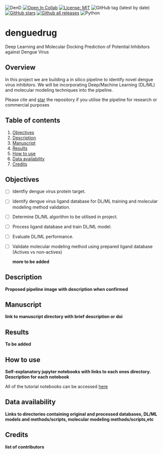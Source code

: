 ![DenD](https://img.shields.io/badge/Project-DengueDrug-lightblue) 
[![Open In Collab](https://colab.research.google.com/assets/colab-badge.svg)](xxxxxx)
[![License: MIT](https://img.shields.io/badge/License-MIT-yellow.svg)](https://opensource.org/licenses/MIT) 
![GitHub tag (latest by date)](https://img.shields.io/github/v/tag/omicscodeathon/denguedrug)
[![GitHub stars](https://img.shields.io/github/stars/omicscodeathon/denguedrug.svg?style=social&label=Star&maxAge=2592000)](https://GitHub.com/omicscodeathon/denguedrug/stargazers/)
[![Github all releases](https://img.shields.io/github/downloads/omicscodeathon/denguedrug/total.svg)](https://GitHub.com/omicscodeathon/denguedrug/releases/)
![Python](https://img.shields.io/badge/python-3.6-blue.svg)

# denguedrug
Deep Learning and Molecular Docking Prediction of Potential Inhibitors against Dengue Virus

## Overview 
In this project we are building a in silico pipeline to identify novel dengue virus inhibitors. We will be incorporating Deep/Machine Learning (DL/ML) and molecular modeling techniques into the pipeline.

Please cite and [star](https://docs.github.com/en/get-started/exploring-projects-on-github/saving-repositories-with-stars) the repository if you utilise the pipeline for research or commercial purposes

## Table of contents
1. [Objectives](#objectives)
2. [Description](#description)
3. [Manuscript](#manuscript)
4. [Results](#results)
5. [How to use](#how-to-use)
6. [Data availability](#data-availability)
7. [Credits](#credits)

## Objectives
- [ ] Identfiy dengue virus protein target.
- [ ] Identify dengue virus ligand database for DL/ML training and molecular modeling method validation.
- [ ] Determine DL/ML algorithm to be utilised in project.
- [ ] Process ligand database and train DL/ML model.
- [ ] Evaluate DL/ML performance.
- [ ] Validate molecular modeling method using prepared ligand database (Actives vs non-actives)

  **more to be added**

## Description

**Proposed pipeline image  with description when confirmed**

## Manuscript

**link to manuscript directory with brief description or doi**

## Results

**To be added**

## How to use

**Self-explanatory jupyter notebooks with links to each ones directory. Description for each notebook**

All of the tutorial notebooks can be accessed [here](https://GitHub.com/omicscodeathon/denguedrug/notebooks)

## Data availability

**Links to directories containing original and processed databases, DL/ML models and methods/scripts, molecular modeling methods/scripts,etc** 

## Credits

**list of contributors**


